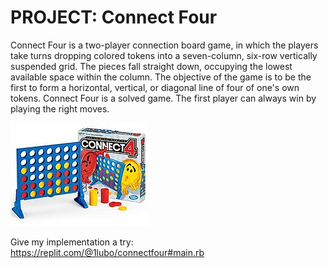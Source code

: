 # PROJECT: Connect Four

Connect Four is a two-player connection board game, in which the players take turns dropping colored tokens into a seven-column, six-row vertically suspended grid. The pieces fall straight down, occupying the lowest available space within the column. The objective of the game is to be the first to form a horizontal, vertical, or diagonal line of four of one's own tokens. Connect Four is a solved game. The first player can always win by playing the right moves.

![connect4](./res/Connect_4.jpg "Connect 4")

Give my implementation a try: https://replit.com/@1lubo/connectfour#main.rb
